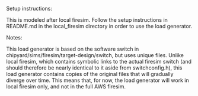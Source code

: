 Setup instructions:

This is modeled after local firesim. Follow the setup instructions in README.md in the local_firesim directory in order to use the load generator.

Notes:

This load generator is based on the software switch in chipyard/sims/firesim/target-design/switch, but uses unique files. Unlike local firesim, which contains symbolic links to the actual firesim switch (and should therefore be nearly identical to it aside from switchconfig.h), this load generator contains copies of the original files that will gradually diverge over time. This means that, for now, the load generator will work in local firesim only, and not in the full AWS firesim.
